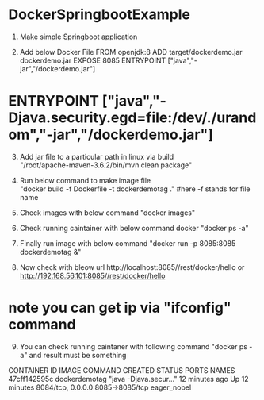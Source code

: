 # DockerSpringbootExample
1. Make simple Springboot application

2. Add below Docker File
FROM openjdk:8
ADD target/dockerdemo.jar dockerdemo.jar
EXPOSE 8085
ENTRYPOINT ["java","-jar","/dockerdemo.jar"]
# ENTRYPOINT ["java","-Djava.security.egd=file:/dev/./urandom","-jar","/dockerdemo.jar"]

3. Add jar file to a particular path in linux  via build  
"/root/apache-maven-3.6.2/bin/mvn clean package"

4. Run below command to make image file   
 "docker build -f Dockerfile -t dockerdemotag ."
#here -f stands for file name

5. Check images with below command 
"docker images"

6. Check running caintainer with below command docker
"docker ps -a"

7. Finally run image with below command
"docker run -p 8085:8085 dockerdemotag &"

8. Now check with bleow url
http://localhost:8085//rest/docker/hello or http://192.168.56.101:8085//rest/docker/hello 
# note you can get ip via "ifconfig" command

9. You can check running caintaner with following command
"docker ps -a" and result must be something   

CONTAINER ID        IMAGE               COMMAND                  CREATED             STATUS              PORTS                              NAMES
47cff142595c        dockerdemotag       "java -Djava.secur..."   12 minutes ago      Up 12 minutes       8084/tcp, 0.0.0.0:8085->8085/tcp   eager_nobel
